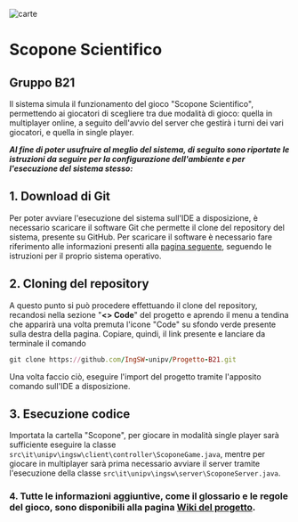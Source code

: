 ![carte](https://www.lottomatica.it/content/dam/lottomatica/img/Skill/news/news-skill-cartepiacentine-napoletante-siciliane-differenze-760x270.jpg)

# Scopone Scientifico
## Gruppo B21
Il sistema simula il funzionamento del gioco "Scopone Scientifico", permettendo ai giocatori di scegliere tra due modalità di gioco: quella in multiplayer online, a seguito dell'avvio del server che gestirà i turni dei vari giocatori, e quella in single player. 

_**Al fine di poter usufruire al meglio del sistema, di seguito sono riportate le istruzioni da seguire per la configurazione dell'ambiente e per l'esecuzione del sistema stesso:**_

## **1. Download di Git**
Per poter avviare l'esecuzione del sistema sull'IDE a disposizione, è necessario scaricare il software Git che permette il clone del repository del sistema, presente su GitHub. Per scaricare il software è necessario fare riferimento alle informazioni presenti alla [pagina seguente](https://git-scm.com/book/en/v2/Getting-Started-Installing-Git), seguendo le istruzioni per il proprio sistema operativo.

## **2. Cloning del repository**
A questo punto si può procedere effettuando il clone del repository, recandosi nella sezione "**<> Code**" del progetto e aprendo il menu a tendina che apparirà una volta premuta l'icone "Code" su sfondo verde presente sulla destra della pagina. Copiare, quindi, il link presente e lanciare da terminale il comando  
```` ruby
git clone https://github.com/IngSW-unipv/Progetto-B21.git  

````
Una volta faccio ciò, eseguire l'import del progetto tramite l'apposito comando sull'IDE a disposizione.
 
## **3. Esecuzione codice**
Importata la cartella "Scopone", per giocare in modalità single player sarà sufficiente eseguire la classe `src\it\unipv\ingsw\client\controller\ScoponeGame.java`, mentre per giocare in multiplayer sarà prima necessario avviare il server tramite l'esecuzione della classe `src\it\unipv\ingsw\server\ScoponeServer.java`.

### 4. Tutte le informazioni aggiuntive, come il glossario e le regole del gioco, sono disponibili alla pagina [Wiki del progetto](https://github.com/IngSW-unipv/Progetto-B21/wiki).


